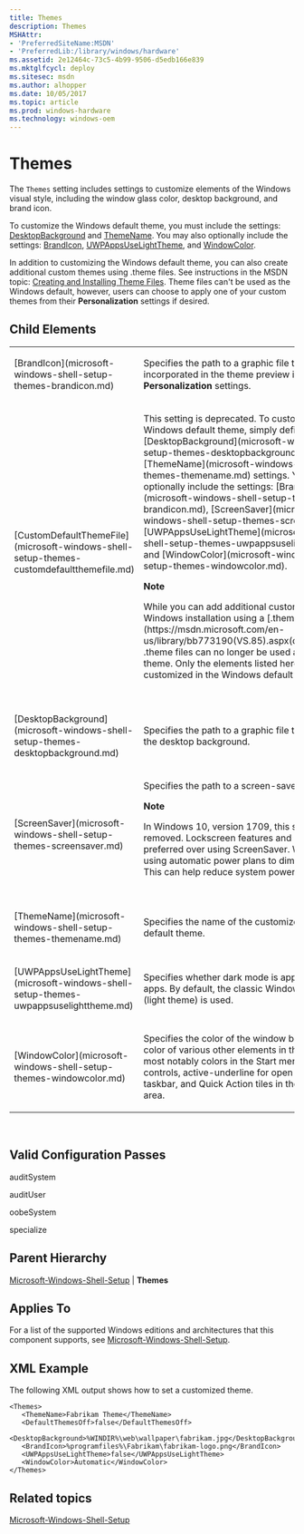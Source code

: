 ```yaml
---
title: Themes
description: Themes
MSHAttr:
- 'PreferredSiteName:MSDN'
- 'PreferredLib:/library/windows/hardware'
ms.assetid: 2e12464c-73c5-4b99-9506-d5edb166e839
ms.mktglfcycl: deploy
ms.sitesec: msdn
ms.author: alhopper
ms.date: 10/05/2017
ms.topic: article
ms.prod: windows-hardware
ms.technology: windows-oem
---
```


# Themes


The `Themes` setting includes settings to customize elements of the Windows visual style, including the window glass color, desktop background, and brand icon.

To customize the Windows default theme, you must include the settings: [DesktopBackground](microsoft-windows-shell-setup-themes-desktopbackground.md) and [ThemeName](microsoft-windows-shell-setup-themes-themename.md). You may also optionally include the settings: [BrandIcon](microsoft-windows-shell-setup-themes-brandicon.md), [UWPAppsUseLightTheme](microsoft-windows-shell-setup-themes-uwpappsuselighttheme.md), and [WindowColor](microsoft-windows-shell-setup-themes-windowcolor.md).

In addition to customizing the Windows default theme, you can also create additional custom themes using .theme files. See instructions in the MSDN topic: [Creating and Installing Theme Files](http://go.microsoft.com/fwlink/?LinkId=141343). Theme files can't be used as the Windows default, however, users can choose to apply one of your custom themes from their **Personalization** settings if desired.

## Child Elements


<table>
<colgroup>
<col width="30%" />
<col width="70%" />
</colgroup>
<tbody>
<tr class="odd">
<td><p>[BrandIcon](microsoft-windows-shell-setup-themes-brandicon.md)</p></td>
<td><p>Specifies the path to a graphic file that is incorporated in the theme preview in the user's <strong>Personalization</strong> settings.</p></td>
</tr>
<tr class="even">
<td><p>[CustomDefaultThemeFile](microsoft-windows-shell-setup-themes-customdefaultthemefile.md)</p></td>
<td><p>This setting is deprecated. To customize the Windows default theme, simply define the [DesktopBackground](microsoft-windows-shell-setup-themes-desktopbackground.md) and [ThemeName](microsoft-windows-shell-setup-themes-themename.md) settings. You may also optionally include the settings: [BrandIcon](microsoft-windows-shell-setup-themes-brandicon.md), [ScreenSaver](microsoft-windows-shell-setup-themes-screensaver.md), [UWPAppsUseLightTheme](microsoft-windows-shell-setup-themes-uwpappsuselighttheme.md), and [WindowColor](microsoft-windows-shell-setup-themes-windowcolor.md).</p>
<div class="alert">
<strong>Note</strong>  
<p>While you can add additional custom themes to a Windows installation using a [.theme file](https://msdn.microsoft.com/en-us/library/bb773190(VS.85).aspx(d=robot)#boot), .theme files can no longer be used as the default theme. Only the elements listed here can be customized in the Windows default theme.</p>
<p></p>
</div>
<div>
 
</div></td>
</tr>

<tr class="odd">
<td><p>[DesktopBackground](microsoft-windows-shell-setup-themes-desktopbackground.md)</p></td>
<td><p>Specifies the path to a graphic file that is used for the desktop background.</p></td>
</tr>
<tr class="even">
<td><p>[ScreenSaver](microsoft-windows-shell-setup-themes-screensaver.md)</p></td>
<td><p>Specifies the path to a screen-saver file.</p>
<div class="alert">
<strong>Note</strong>  
<p>In Windows 10, version 1709, this setting is removed. Lockscreen features and policies are preferred over using ScreenSaver. We recommend using automatic power plans to dim the screen. This can help reduce system power consumption.</p>
</div>
<div>
 
</div></td>
</tr>
<tr class="even">
<td><p>[ThemeName](microsoft-windows-shell-setup-themes-themename.md)</p></td>
<td><p>Specifies the name of the customized Windows default theme.</p></td>
</tr>
<tr class="odd">
<td><p>[UWPAppsUseLightTheme](microsoft-windows-shell-setup-themes-uwpappsuselighttheme.md)</p></td>
<td><p>Specifies whether dark mode is applied to UWP apps. By default, the classic Windows color mode (light theme) is used. </p></td>
</tr>
<tr class="even">
<td><p>[WindowColor](microsoft-windows-shell-setup-themes-windowcolor.md)</p></td>
<td><p>Specifies the color of the window borders and the color of various other elements in the system, most notably colors in the Start menu, common controls, active-underline for open apps in the taskbar, and Quick Action tiles in the notification area.</p></td>
</tr>
</tbody>
</table>

 

## Valid Configuration Passes


auditSystem

auditUser

oobeSystem

specialize

## Parent Hierarchy


[Microsoft-Windows-Shell-Setup](microsoft-windows-shell-setup.md) | **Themes**

## Applies To


For a list of the supported Windows editions and architectures that this component supports, see [Microsoft-Windows-Shell-Setup](microsoft-windows-shell-setup.md).

## XML Example


The following XML output shows how to set a customized theme.

```
<Themes>
   <ThemeName>Fabrikam Theme</ThemeName>
   <DefaultThemesOff>false</DefaultThemesOff>
   <DesktopBackground>%WINDIR%\web\wallpaper\fabrikam.jpg</DesktopBackground>
   <BrandIcon>%programfiles%\Fabrikam\fabrikam-logo.png</BrandIcon>
   <UWPAppsUseLightTheme>false</UWPAppsUseLightTheme>
   <WindowColor>Automatic</WindowColor>
</Themes>
```

## Related topics


[Microsoft-Windows-Shell-Setup](microsoft-windows-shell-setup.md)

 

 







